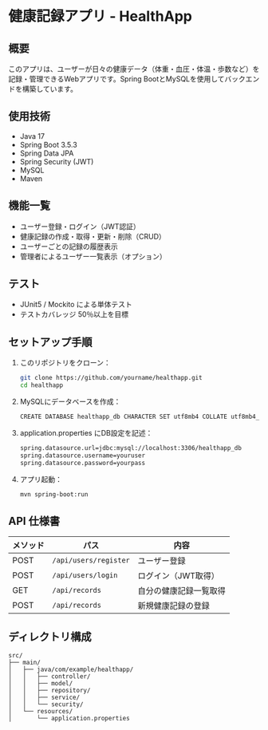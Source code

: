 # 健康記録アプリ - HealthApp


## 概要
このアプリは、ユーザーが日々の健康データ（体重・血圧・体温・歩数など）を記録・管理できるWebアプリです。Spring BootとMySQLを使用してバックエンドを構築しています。


## 使用技術
- Java 17
- Spring Boot 3.5.3
- Spring Data JPA
- Spring Security (JWT)
- MySQL
- Maven


## 機能一覧
- ユーザー登録・ログイン（JWT認証）
- 健康記録の作成・取得・更新・削除（CRUD）
- ユーザーごとの記録の履歴表示
- 管理者によるユーザー一覧表示（オプション）


## テスト
- JUnit5 / Mockito による単体テスト
- テストカバレッジ 50％以上を目標


## セットアップ手順

1. このリポジトリをクローン：
   ```bash
   git clone https://github.com/yourname/healthapp.git
   cd healthapp
2. MySQLにデータベースを作成：
   ```bash
   CREATE DATABASE healthapp_db CHARACTER SET utf8mb4 COLLATE utf8mb4_general_ci;
3. application.properties にDB設定を記述：
   ```bash
   spring.datasource.url=jdbc:mysql://localhost:3306/healthapp_db
   spring.datasource.username=youruser
   spring.datasource.password=yourpass
4. アプリ起動：
   ```bash
   mvn spring-boot:run

## API 仕様書

| メソッド | パス                    | 内容          |
| ---- | --------------------- | ----------- |
| POST | `/api/users/register` | ユーザー登録      |
| POST | `/api/users/login`    | ログイン（JWT取得） |
| GET  | `/api/records`        | 自分の健康記録一覧取得 |
| POST | `/api/records`        | 新規健康記録の登録   |


## ディレクトリ構成

```text
src/
├── main/
│   ├── java/com/example/healthapp/
│   │   ├── controller/
│   │   ├── model/
│   │   ├── repository/
│   │   ├── service/
│   │   └── security/
│   └── resources/
│       └── application.properties
